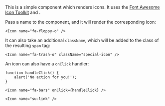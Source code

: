 This is a simple component which renders icons. It uses the [Font Awesome Icon Toolkit](http://fontawesome.io/)
and .

Pass a name to the component, and it will render the corresponding icon:

```
<Icon name="fa-floppy-o" />
```

It can also take an additional `className`, which will be added to the class of the resulting `span` tag:

```
<Icon name="fa-trash-o" className="special-icon" />
```

An icon can also have a `onClick` handler:

```
function handleClick() {
    alert('No action for you!');
}

<Icon name="fa-bars" onClick={handleClick} />
```

```
<Icon name="su-link" />
```
